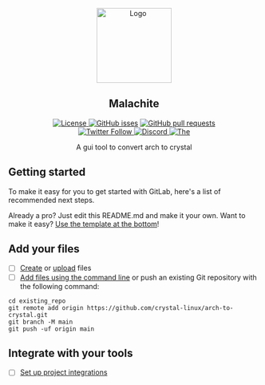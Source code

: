 <p align="center">
  <a href="https://github.com/crystal-linux/lapis">
    <img src="https://getcryst.al/site/assets/other/logo.png" alt="Logo" width="150" height="150">
  </a>
</p>

<h2 align="center">Malachite</h2>

<p align="center">
    <a href="https://github.com/crystal-linux/.github/blob/main/LICENSE"><img src="https://img.shields.io/badge/License-GPL--3.0-blue.svg" alt="License">
    <a href="https://github/crystal-linux/lapis"><img alt="GitHub isses" src="https://img.shields.io/github/issues-raw/crystal-linux/lapis"></a>
    <a href="https://github/crystal-linux/lapis"><img alt="GitHub pull requests" src="https://img.shields.io/github/issues-pr-raw/crystal-linux/lapis"></a><br>
    <a href="https://twitter.com/intent/user?screen_name=crystal_linux"><img alt="Twitter Follow" src="https://img.shields.io/twitter/follow/crystal_linux?style=flat?color=blue">
    <a href="https://discord.gg/hYJgu8K5aA"><img alt="Discord" src="https://img.shields.io/discord/825473796227858482?color=blue&label=Discord&logo=Discord&logoColor=white"> </a>
    <a href="https://github.com/axtloss"><a href="https://github.com/axtloss"><img src="https://img.shields.io/badge/Maintainer-@somethinggeneric-brightgreen" alt=The maintainer of this repository" href="https://github.com/somethinggeneric"></a></a>
</p>



<p align="center">A gui tool to convert arch to crystal</p>

## Getting started

To make it easy for you to get started with GitLab, here's a list of recommended next steps.

Already a pro? Just edit this README.md and make it your own. Want to make it easy? [Use the template at the bottom](#editing-this-readme)!

## Add your files

- [ ] [Create](https://docs.gitlab.com/ee/user/project/repository/web_editor.html#create-a-file) or [upload](https://docs.gitlab.com/ee/user/project/repository/web_editor.html#upload-a-file) files
- [ ] [Add files using the command line](https://docs.gitlab.com/ee/gitlab-basics/add-file.html#add-a-file-using-the-command-line) or push an existing Git repository with the following command:

```
cd existing_repo
git remote add origin https://github.com/crystal-linux/arch-to-crystal.git
git branch -M main
git push -uf origin main
```

## Integrate with your tools

- [ ] [Set up project integrations](https://github.com/crystal-linux/arch-to-crystal/-/settings/integrations)
